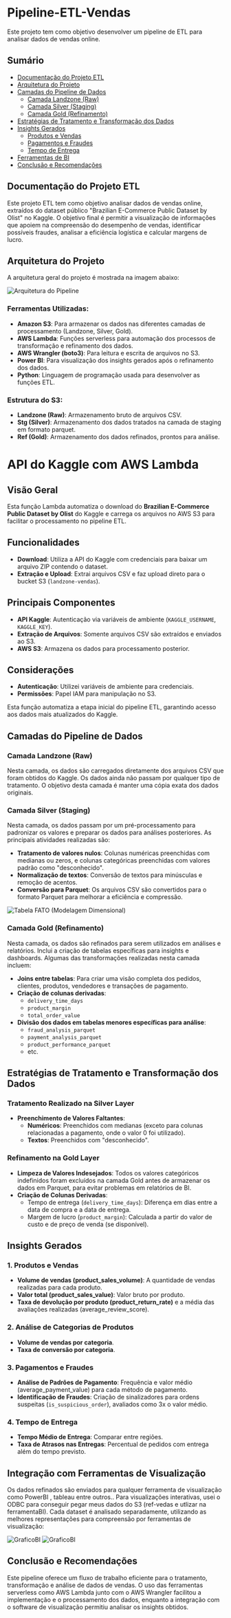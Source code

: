 # Pipeline-ETL-Vendas

Este projeto tem como objetivo desenvolver um pipeline de ETL para analisar dados de vendas online.

## Sumário
- [Documentação do Projeto ETL](#documentação-do-projeto-etl)
- [Arquitetura do Projeto](#arquitetura-do-projeto)
- [Camadas do Pipeline de Dados](#camadas-do-pipeline-de-dados)
  - [Camada Landzone (Raw)](#camada-landzone-raw)
  - [Camada Silver (Staging)](#camada-silver-staging)
  - [Camada Gold (Refinamento)](#camada-gold-refinamento)
- [Estratégias de Tratamento e Transformação dos Dados](#estratégias-de-tratamento-e-transformação-dos-dados)
- [Insights Gerados](#insights-gerados)
  - [Produtos e Vendas](#produtos-e-vendas)
  - [Pagamentos e Fraudes](#pagamentos-e-fraudes)
  - [Tempo de Entrega](#tempo-de-entrega)
- [Ferramentas de BI](#ferramentas-de-bi)
- [Conclusão e Recomendações](#conclusão-e-recomendações)

## Documentação do Projeto ETL

Este projeto ETL tem como objetivo analisar dados de vendas online, extraídos do dataset público "Brazilian E-Commerce Public Dataset by Olist" no Kaggle. O objetivo final é permitir a visualização de informações que apoiem na compreensão do desempenho de vendas, identificar possíveis fraudes, analisar a eficiência logística e calcular margens de lucro.

## Arquitetura do Projeto
A arquitetura geral do projeto é mostrada na imagem abaixo:

![Arquitetura do Pipeline](Arquiteturaa.png)

### Ferramentas Utilizadas:
- **Amazon S3**: Para armazenar os dados nas diferentes camadas de processamento (Landzone, Silver, Gold).
- **AWS Lambda**: Funções serverless para automação dos processos de transformação e refinamento dos dados.
- **AWS Wrangler (boto3)**: Para leitura e escrita de arquivos no S3.
- **Power BI**: Para visualização dos insights gerados após o refinamento dos dados.
- **Python**: Linguagem de programação usada para desenvolver as funções ETL.
  
### Estrutura do S3:
- **Landzone (Raw)**: Armazenamento bruto de arquivos CSV.
- **Stg (Silver)**: Armazenamento dos dados tratados na camada de staging em formato parquet.
- **Ref (Gold)**: Armazenamento dos dados refinados, prontos para análise.

# API do Kaggle com AWS Lambda

## Visão Geral
Esta função Lambda automatiza o download do **Brazilian E-Commerce Public Dataset by Olist** do Kaggle e carrega os arquivos no AWS S3 para facilitar o processamento no pipeline ETL.

## Funcionalidades
- **Download**: Utiliza a API do Kaggle com credenciais para baixar um arquivo ZIP contendo o dataset.
- **Extração e Upload**: Extrai arquivos CSV e faz upload direto para o bucket S3 (`landzone-vendas`).

## Principais Componentes
- **API Kaggle**: Autenticação via variáveis de ambiente (`KAGGLE_USERNAME`, `KAGGLE_KEY`).
- **Extração de Arquivos**: Somente arquivos CSV são extraídos e enviados ao S3.
- **AWS S3**: Armazena os dados para processamento posterior.

## Considerações
- **Autenticação**: Utilizei variáveis de ambiente para credenciais.
- **Permissões**: Papel IAM para manipulação no S3.

Esta função automatiza a etapa inicial do pipeline ETL, garantindo acesso aos dados mais atualizados do Kaggle.

## Camadas do Pipeline de Dados

### Camada Landzone (Raw)
Nesta camada, os dados são carregados diretamente dos arquivos CSV que foram obtidos do Kaggle. Os dados ainda não passam por qualquer tipo de tratamento. O objetivo desta camada é manter uma cópia exata dos dados originais.

### Camada Silver (Staging)
Nesta camada, os dados passam por um pré-processamento para padronizar os valores e preparar os dados para análises posteriores. As principais atividades realizadas são:

- **Tratamento de valores nulos**: Colunas numéricas preenchidas com medianas ou zeros, e colunas categóricas preenchidas com valores padrão como "desconhecido".
- **Normalização de textos**: Conversão de textos para minúsculas e remoção de acentos.
- **Conversão para Parquet**: Os arquivos CSV são convertidos para o formato Parquet para melhorar a eficiência e compressão.

![Tabela FATO (Modelagem Dimensional)](StarrSchema.png)

### Camada Gold (Refinamento)
Nesta camada, os dados são refinados para serem utilizados em análises e relatórios. Inclui a criação de tabelas específicas para insights e dashboards. Algumas das transformações realizadas nesta camada incluem:

- **Joins entre tabelas**: Para criar uma visão completa dos pedidos, clientes, produtos, vendedores e transações de pagamento.
- **Criação de colunas derivadas**: 
  - `delivery_time_days`
  - `product_margin`
  - `total_order_value`
- **Divisão dos dados em tabelas menores específicas para análise**:
  - `fraud_analysis_parquet`
  - `payment_analysis_parquet`
  - `product_performance_parquet`
  - etc.

## Estratégias de Tratamento e Transformação dos Dados

### Tratamento Realizado na Silver Layer

- **Preenchimento de Valores Faltantes**:
  - **Numéricos**: Preenchidos com medianas (exceto para colunas relacionadas a pagamento, onde o valor 0 foi utilizado).
  - **Textos**: Preenchidos com "desconhecido".

### Refinamento na Gold Layer

- **Limpeza de Valores Indesejados**: Todos os valores categóricos indefinidos foram excluídos na camada Gold antes de armazenar os dados em Parquet, para evitar problemas em relatórios de BI.
- **Criação de Colunas Derivadas**:
  - Tempo de entrega (`delivery_time_days`): Diferença em dias entre a data de compra e a data de entrega.
  - Margem de lucro (`product_margin`): Calculada a partir do valor de custo e de preço de venda (se disponível).
  
## Insights Gerados

### 1. Produtos e Vendas

- **Volume de vendas (product_sales_volume)**: A quantidade de vendas realizadas para cada produto.
- **Valor total (product_sales_value)**: Valor bruto por produto.
- **Taxa de devolução por produto (product_return_rate)** e a média das avaliações realizadas (average_review_score).

### 2. Análise de Categorias de Produtos

- **Volume de vendas por categoria**.
- **Taxa de conversão por categoria**.

### 3. Pagamentos e Fraudes

- **Análise de Padrões de Pagamento**: Frequência e valor médio (average_payment_value) para cada método de pagamento.
- **Identificação de Fraudes**: Criação de sinalizadores para ordens suspeitas (`is_suspicious_order`), avaliados como 3x o valor médio.

### 4. Tempo de Entrega

- **Tempo Médio de Entrega**: Comparar entre regiões.
- **Taxa de Atrasos nas Entregas**: Percentual de pedidos com entrega além do tempo previsto.

## Integração com Ferramentas de Visualização

Os dados refinados são enviados para qualquer ferramenta de visualização como PowerBI , tableau entre outros.. Para visualizações interativas, usei o ODBC para conseguir pegar meus dados do S3 (ref-vedas e utlizar na ferramentaBI). Cada dataset é analisado separadamente, utilizando as melhores representações para compreensão por ferramentas de visualização:

![GraficoBI](Bi_1.png)
![GraficoBI](Bi_2.png)


## Conclusão e Recomendações

Este pipeline oferece um fluxo de trabalho eficiente para o tratamento, transformação e análise de dados de vendas. O uso das ferramentas serverless como AWS Lambda junto com o AWS Wrangler facilitou a implementação e o processamento dos dados, enquanto a integração com o software de visualização permitiu analisar os insights obtidos.
